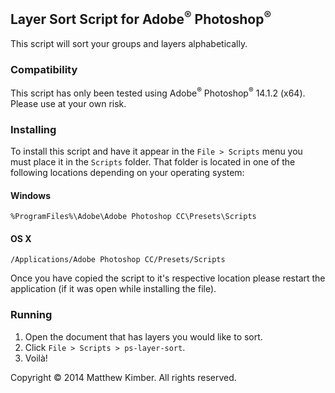 ## Layer Sort Script for Adobe<sup>&reg;</sup> Photoshop<sup>&reg;</sup>

This script will sort your groups and layers alphabetically.

### Compatibility

This script has only been tested using Adobe<sup>&reg;</sup> Photoshop<sup>&reg;</sup> 14.1.2 (x64). Please use at your own risk.

### Installing

To install this script and have it appear in the `File > Scripts` menu you must place it in the `Scripts` folder. That folder is located in one of the following locations depending on your operating system:

#### Windows

`%ProgramFiles%\Adobe\Adobe Photoshop CC\Presets\Scripts`

#### OS X

`/Applications/Adobe Photoshop CC/Presets/Scripts`

Once you have copied the script to it's respective location please restart the application (if it was open while installing the file).

### Running

1. Open the document that has layers you would like to sort.
2. Click `File > Scripts > ps-layer-sort`.
3. Voilà!

Copyright &copy; 2014 Matthew Kimber. All rights reserved.